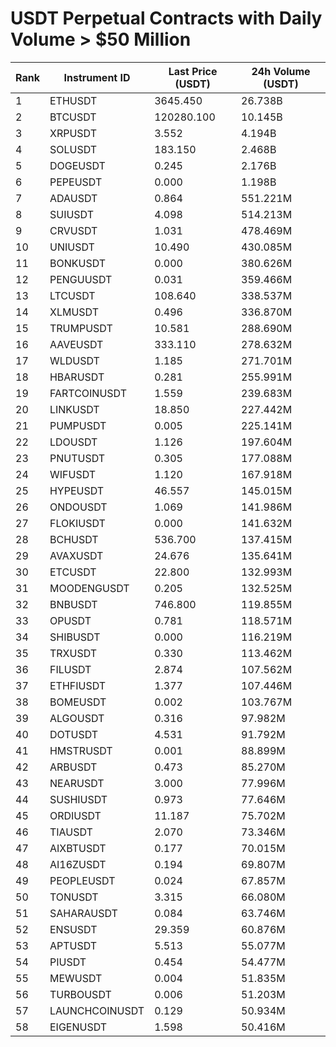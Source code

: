 # USDT Perpetual Contracts with Daily Volume > $50 Million

| Rank | Instrument ID | Last Price (USDT) | 24h Volume (USDT) |
|------|---------------|-------------------|-------------------|
| 1 | ETHUSDT | 3645.450 | 26.738B |
| 2 | BTCUSDT | 120280.100 | 10.145B |
| 3 | XRPUSDT | 3.552 | 4.194B |
| 4 | SOLUSDT | 183.150 | 2.468B |
| 5 | DOGEUSDT | 0.245 | 2.176B |
| 6 | PEPEUSDT | 0.000 | 1.198B |
| 7 | ADAUSDT | 0.864 | 551.221M |
| 8 | SUIUSDT | 4.098 | 514.213M |
| 9 | CRVUSDT | 1.031 | 478.469M |
| 10 | UNIUSDT | 10.490 | 430.085M |
| 11 | BONKUSDT | 0.000 | 380.626M |
| 12 | PENGUUSDT | 0.031 | 359.466M |
| 13 | LTCUSDT | 108.640 | 338.537M |
| 14 | XLMUSDT | 0.496 | 336.870M |
| 15 | TRUMPUSDT | 10.581 | 288.690M |
| 16 | AAVEUSDT | 333.110 | 278.632M |
| 17 | WLDUSDT | 1.185 | 271.701M |
| 18 | HBARUSDT | 0.281 | 255.991M |
| 19 | FARTCOINUSDT | 1.559 | 239.683M |
| 20 | LINKUSDT | 18.850 | 227.442M |
| 21 | PUMPUSDT | 0.005 | 225.141M |
| 22 | LDOUSDT | 1.126 | 197.604M |
| 23 | PNUTUSDT | 0.305 | 177.088M |
| 24 | WIFUSDT | 1.120 | 167.918M |
| 25 | HYPEUSDT | 46.557 | 145.015M |
| 26 | ONDOUSDT | 1.069 | 141.986M |
| 27 | FLOKIUSDT | 0.000 | 141.632M |
| 28 | BCHUSDT | 536.700 | 137.415M |
| 29 | AVAXUSDT | 24.676 | 135.641M |
| 30 | ETCUSDT | 22.800 | 132.993M |
| 31 | MOODENGUSDT | 0.205 | 132.525M |
| 32 | BNBUSDT | 746.800 | 119.855M |
| 33 | OPUSDT | 0.781 | 118.571M |
| 34 | SHIBUSDT | 0.000 | 116.219M |
| 35 | TRXUSDT | 0.330 | 113.462M |
| 36 | FILUSDT | 2.874 | 107.562M |
| 37 | ETHFIUSDT | 1.377 | 107.446M |
| 38 | BOMEUSDT | 0.002 | 103.767M |
| 39 | ALGOUSDT | 0.316 | 97.982M |
| 40 | DOTUSDT | 4.531 | 91.792M |
| 41 | HMSTRUSDT | 0.001 | 88.899M |
| 42 | ARBUSDT | 0.473 | 85.270M |
| 43 | NEARUSDT | 3.000 | 77.996M |
| 44 | SUSHIUSDT | 0.973 | 77.646M |
| 45 | ORDIUSDT | 11.187 | 75.702M |
| 46 | TIAUSDT | 2.070 | 73.346M |
| 47 | AIXBTUSDT | 0.177 | 70.015M |
| 48 | AI16ZUSDT | 0.194 | 69.807M |
| 49 | PEOPLEUSDT | 0.024 | 67.857M |
| 50 | TONUSDT | 3.315 | 66.080M |
| 51 | SAHARAUSDT | 0.084 | 63.746M |
| 52 | ENSUSDT | 29.359 | 60.876M |
| 53 | APTUSDT | 5.513 | 55.077M |
| 54 | PIUSDT | 0.454 | 54.477M |
| 55 | MEWUSDT | 0.004 | 51.835M |
| 56 | TURBOUSDT | 0.006 | 51.203M |
| 57 | LAUNCHCOINUSDT | 0.129 | 50.934M |
| 58 | EIGENUSDT | 1.598 | 50.416M |
